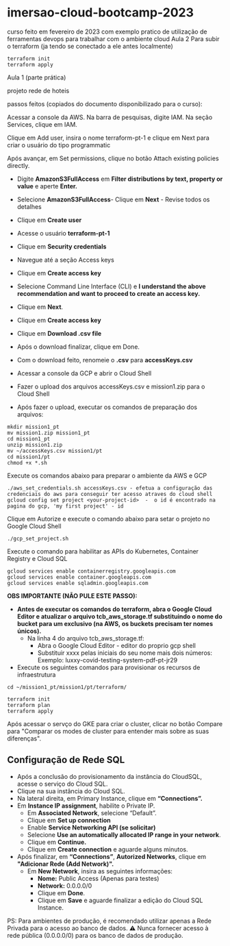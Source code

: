 # imersao-cloud-bootcamp-2023
 curso feito em fevereiro de 2023 com exemplo pratico de utilização de ferramentas devops para trabalhar com o ambiente cloud
Aula 2
Para subir o terraform (ja tendo se conectado a ele antes localmente)
```
terraform init
terraform apply
```

Aula 1 (parte prática)



projeto rede de hoteis 

passos feitos (copiados do documento disponibilizado para o curso): 

Acessar a console da AWS. Na barra de pesquisas, digite IAM. Na seção Services, clique em IAM.

Clique em Add user, insira o nome terraform-pt-1 e clique em Next para criar o usuário do tipo programmatic
 
Após avançar, em Set permissions, clique no botão Attach existing policies directly.

- Digite **AmazonS3FullAccess** em **Filter distributions by text, property or value** e aperte **Enter.**
- Selecione **AmazonS3FullAccess**- Clique em **Next** - Revise todos os detalhes
- Clique em **Create user**
- Acesse o usuário **terraform-pt-1**
- Clique em **Security credentials**
- Navegue até a seção Access keys
- Clique em **Create access key**

- Selecione Command Line Interface (CLI) e **I understand the above recommendation and want to proceed to create an access key.**
- Clique em **Next**.
- Clique em **Create access key**
- Clique em **Download .csv file**
- Após o download finalizar, clique em Done.
- Com o download feito, renomeie o **.csv** para **accessKeys.csv**


- Acessar a console da GCP e abrir o Cloud Shell
- Fazer o upload dos arquivos accessKeys.csv e mission1.zip para o Cloud Shell
- Após fazer o upload, executar os comandos de preparação dos arquivos:
```
mkdir mission1_pt
mv mission1.zip mission1_pt
cd mission1_pt
unzip mission1.zip
mv ~/accessKeys.csv mission1/pt
cd mission1/pt
chmod +x *.sh
```

Execute os comandos abaixo para preparar o ambiente da AWS e GCP
```
./aws_set_credentials.sh accessKeys.csv - efetua a configuração das credenciais do aws para conseguir ter acesso atraves do cloud shell
gcloud config set project <your-project-id>  -  o id é encontrado na pagina do gcp, 'my first project' - id

```

Clique em Autorize e execute o comando abaixo para setar o projeto no Google Cloud Shell
```
./gcp_set_project.sh
```

Execute o comando para habilitar as APIs do Kubernetes, Container Registry e Cloud SQL
```
gcloud services enable containerregistry.googleapis.com
gcloud services enable container.googleapis.com
gcloud services enable sqladmin.googleapis.com
```

**OBS IMPORTANTE (NÃO PULE ESTE PASSO):**

- **Antes de executar os comandos do terraform, abra o Google Cloud Editor e atualizar o arquivo tcb_aws_storage.tf substituindo o nome do bucket para um exclusivo (na AWS, os buckets precisam ter nomes únicos).**
    - Na linha 4 do arquivo tcb_aws_storage.tf: 
        - Abra o Google Cloud Editor - editor do proprio gcp shell
        - Substituir xxxx pelas iniciais do seu nome mais dois números:
        Exemplo: luxxy-covid-testing-system-pdf-pt-jr29
- Execute os seguintes comandos para provisionar os recursos de infraestrutura

```
cd ~/mission1_pt/mission1/pt/terraform/

terraform init
terraform plan
terraform apply
```

Após acessar o servço do GKE para criar o cluster, clicar no botão Compare para "Comparar os modes de cluster para entender mais sobre as suas diferenças".

## Configuração de Rede SQL

- Após a conclusão do provisionamento da instância do CloudSQL, acesse o serviço do Cloud SQL.
- Clique na sua instância do Cloud SQL.
- Na lateral direita, em Primary Instance, clique em **“Connections”.**
- Em **Instance IP assignment**, habilite o Private IP.
    - Em **Associated Network**, selecione “Default”.
    - Clique em **Set up connection**
    - Enable **Service Networking API (se solicitar)**
    - Selecione **Use an automatically allocated IP range in your network**.
    - Clique em **Continue.**
    - Clique em **Create connection** e aguarde alguns minutos.
- Após finalizar, em **“Connections”**, **Autorized Networks**, clique em **"Adicionar Rede (Add Network)".**
    - Em **New Network**, insira as seguintes informações:
        - **Nome:** Public Access (Apenas para testes)
        - **Network:** 0.0.0.0/0
        - Clique em **Done**.
        - Clique em **Save** e aguarde finalizar a edição do Cloud SQL Instance.

PS: Para ambientes de produção, é recomendado utilizar apenas a Rede Privada para o acesso ao banco de dados. 
⚠️ Nunca fornecer acesso à rede pública (0.0.0.0/0) para os banco de dados de produção.

